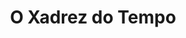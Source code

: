---
Numero: 438
title: O Xadrez do Tempo
Autor: James Blish
Co-autor: 
Ano-de-Publicacao: 1994
Titulo-original: The Quincunx of Time
Tradutor: António Porto
Co-tradutor: 
Ano-de-edicao: 1973
alias: James-Blish
Autor2-alias: 
Tradutor1-alias: Antonio-Porto
Tradutor2-alias: 
Titulo-link: 438-O-Xadrez-do-Tempo
Capa: António Pedro
pags: 181
Capa-link: Antonio-Pedro
---